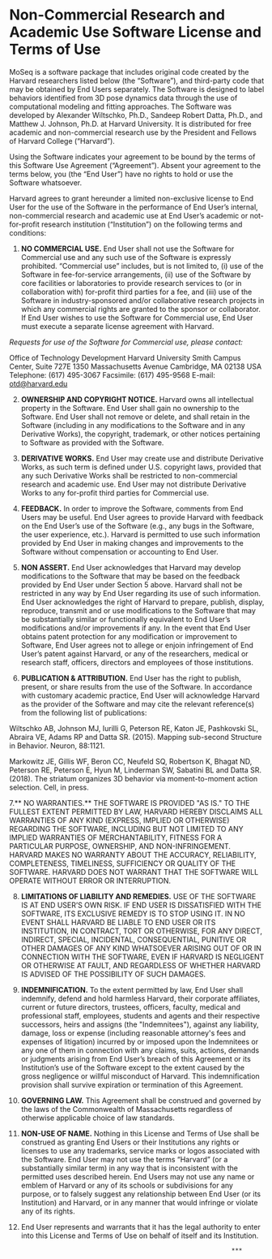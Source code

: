 # Non-Commercial Research and Academic Use Software License and Terms of Use


MoSeq is a software package that includes original code created by the Harvard researchers listed below (the “Software”), and third-party code that may be obtained by End Users separately. The Software is designed to label behaviors identified from 3D pose dynamics data through the use of computational modeling and fitting approaches. The Software was developed by Alexander Wiltschko, Ph.D., Sandeep Robert Datta, Ph.D., and Matthew J. Johnson, Ph.D. at Harvard University. It is distributed for free academic and non-commercial research use by the President and Fellows of Harvard College (“Harvard”).

Using the Software indicates your agreement to be bound by the terms of this Software Use Agreement (“Agreement”). Absent your agreement to the terms below, you (the “End User”) have no rights to hold or use the Software whatsoever.

Harvard agrees to grant hereunder a limited non-exclusive license to End User for the use of the Software in the performance of End User’s internal, non-commercial research and academic use at End User’s academic or not-for-profit research institution (“Institution”) on the following terms and conditions:

1. **NO COMMERCIAL USE.** End User shall not use the Software for Commercial use and any such use of the Software is expressly prohibited. “Commercial use” includes, but is not limited to, (i) use of the Software in fee-for-service arrangements, (ii) use of the Software by core facilities or laboratories to provide research services to (or in collaboration with) for-profit third parties for a fee, and (iii) use of the Software in industry-sponsored and/or collaborative research projects in which any commercial rights are granted to the sponsor or collaborator. If End User wishes to use the Software for Commercial use, End User must execute a separate license agreement with Harvard.

_Requests for use of the Software for Commercial use, please contact:_

Office of Technology Development
Harvard University
Smith Campus Center, Suite 727E
1350 Massachusetts Avenue Cambridge, MA 02138 USA Telephone: (617) 495-3067
Facsimile: (617) 495-9568
E-mail: otd@harvard.edu

2. **OWNERSHIP AND COPYRIGHT NOTICE.** Harvard owns all intellectual property in the Software. End User shall gain no ownership to the Software.  End User shall not remove or delete, and shall retain in the Software (including in any modifications to the Software and in any Derivative Works), the copyright, trademark, or other notices pertaining to Software as provided with the Software.

3. **DERIVATIVE WORKS.** End User may create use and distribute Derivative Works, as such term is defined under U.S. copyright laws, provided that any such Derivative Works shall be restricted to non-commercial research and academic use. End User may not distribute Derivative Works to any for-profit third parties for Commercial use.

4. **FEEDBACK.** In order to improve the Software, comments from End Users may be useful. End User agrees to provide Harvard with feedback on the End User’s use of the Software (e.g., any bugs in the Software, the user experience, etc.).  Harvard is permitted to use such information provided by End User in making changes and improvements to the Software without compensation or accounting to End User.

5. **NON ASSERT.** End User acknowledges that Harvard may develop modifications to the Software that may be based on the feedback provided by End User under Section 5 above. Harvard shall not be restricted in any way by End User regarding its use of such information.  End User acknowledges the right of Harvard to prepare, publish, display, reproduce, transmit and or use modifications to the Software that may be substantially similar or functionally equivalent to End User’s modifications and/or improvements if any.  In the event that End User obtains patent protection for any modification or improvement to Software, End User agrees not to allege or enjoin infringement of End User’s patent against Harvard, or any of the researchers, medical or research staff, officers, directors and employees of those institutions.

6. **PUBLICATION & ATTRIBUTION.** End User has the right to publish, present, or share results from the use of the Software.  In accordance with customary academic practice, End User will acknowledge Harvard as the provider of the Software and may cite the relevant reference(s) from the following list of publications:

Wiltschko AB, Johnson MJ, Iurilli G, Peterson RE, Katon JE, Pashkovski SL, Abraira VE, Adams RP and Datta SR. (2015). Mapping sub-second Structure in Behavior. Neuron, 88:1121.

Markowitz JE, Gillis WF, Beron CC, Neufeld SQ, Robertson K, Bhagat ND, Peterson RE, Peterson E, Hyun M, Linderman SW, Sabatini BL and Datta SR. (2018). The striatum organizes 3D behavior via moment-to-moment action selection. Cell, in press.

7.** NO WARRANTIES.** THE SOFTWARE IS PROVIDED "AS IS." TO THE FULLEST EXTENT PERMITTED BY LAW, HARVARD HEREBY DISCLAIMS ALL WARRANTIES OF ANY KIND (EXPRESS, IMPLIED OR OTHERWISE) REGARDING THE SOFTWARE, INCLUDING BUT NOT LIMITED TO ANY IMPLIED WARRANTIES OF MERCHANTABILITY, FITNESS FOR A PARTICULAR PURPOSE, OWNERSHIP, AND NON-INFRINGEMENT.  HARVARD MAKES NO WARRANTY ABOUT THE ACCURACY, RELIABILITY, COMPLETENESS, TIMELINESS, SUFFICIENCY OR QUALITY OF THE SOFTWARE.  HARVARD DOES NOT WARRANT THAT THE SOFTWARE WILL OPERATE WITHOUT ERROR OR INTERRUPTION.

8. **LIMITATIONS OF LIABILITY AND REMEDIES.** USE OF THE SOFTWARE IS AT END USER’S OWN RISK. IF END USER IS DISSATISFIED WITH THE SOFTWARE, ITS EXCLUSIVE REMEDY IS TO STOP USING IT.  IN NO EVENT SHALL HARVARD BE LIABLE TO END USER OR ITS INSTITUTION, IN CONTRACT, TORT OR OTHERWISE, FOR ANY DIRECT, INDIRECT, SPECIAL, INCIDENTAL, CONSEQUENTIAL, PUNITIVE OR OTHER DAMAGES OF ANY KIND WHATSOEVER ARISING OUT OF OR IN CONNECTION WITH THE SOFTWARE, EVEN IF HARVARD IS NEGLIGENT OR OTHERWISE AT FAULT, AND REGARDLESS OF WHETHER HARVARD IS ADVISED OF THE POSSIBILITY OF SUCH DAMAGES.

9. **INDEMNIFICATION.** To the extent permitted by law, End User shall indemnify, defend and hold harmless Harvard, their corporate affiliates, current or future directors, trustees, officers, faculty, medical and professional staff, employees, students and agents and their respective successors, heirs and assigns (the "Indemnitees"), against any liability, damage, loss or expense (including reasonable attorney's fees and expenses of litigation) incurred by or imposed upon the Indemnitees or any one of them in connection with any claims, suits, actions, demands or judgments arising from End User’s breach of this Agreement or its Institution’s use of the Software except to the extent caused by the gross negligence or willful misconduct of Harvard. This indemnification provision shall survive expiration or termination of this Agreement.

10. **GOVERNING LAW.** This Agreement shall be construed and governed by the laws of the Commonwealth of Massachusetts regardless of otherwise applicable choice of law standards.

11. **NON-USE OF NAME.**  Nothing in this License and Terms of Use shall be construed as granting End Users or their Institutions any rights or licenses to use any trademarks, service marks or logos associated with the Software.  End User may not use the terms “Harvard” (or a substantially similar term) in any way that is inconsistent with the permitted uses described herein. End Users may not use any name or emblem of Harvard or any of its schools or subdivisions for any purpose, or to falsely suggest any relationship between End User (or its Institution) and Harvard, or in any manner that would infringe or violate any of its rights.

12. End User represents and warrants that it has the legal authority to enter into this License and Terms of Use on behalf of itself and its Institution.

                                                                  ***      


